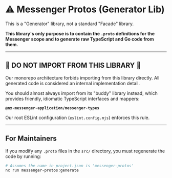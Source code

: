 # ⚠️ Messenger Protos (Generator Lib)

This is a "Generator" library, not a standard "Facade" library.

**This library's only purpose is to contain the `.proto` definitions for the Messenger scope and to generate raw TypeScript and Go code from them.**

---

## 🛑 DO NOT IMPORT FROM THIS LIBRARY 🛑

Our monorepo architecture forbids importing from this library directly. All generated code is considered an internal implementation detail.

You should almost always import from its "buddy" library instead, which provides friendly, idiomatic TypeScript interfaces and mappers:

**`@nx-messenger-application/messenger-types`**

Our root ESLint configuration (`eslint.config.mjs`) enforces this rule.

---

## For Maintainers

If you modify any `.proto` files in the `src/` directory, you must regenerate the code by running:

```bash
# Assumes the name in project.json is 'messenger-protos'
nx run messenger-protos:generate
